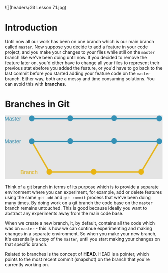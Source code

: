 ![](headers/Git Lesson 7.1.jpg)

# Introduction

Until now all our work has been on one branch which is our main branch called `master`. Now suppose you decide to add a feature in your code project, and you make your changes to your files while still on the `master` branch like we've been doing until now. If you decided to remove the feature later on, you'd either have to change all your files to represent their previous stat ebefore you added the feature, or you'd have to go back to the last commit before you started adding your feature code on the `master` branch. Either way, both are a messy and time consuming solutions. You can avoid this with **branches**.

# Branches in Git

![](img/7-1_branch.png)

Think of a git branch in terms of its purpose which is to provide a separate environment where you can experiment, for example, add or delete features using the same `git add` and `git commit` process that we've been doing many times. By doing work on a git branch the code base on the `master` branch remains untouched. This is good because ideally you want to abstract any experiments away from the main code base.

When we create a new branch, it, by default, contains all the code which was on `master` - this is how we can continue experimenting and making changes in a separate environment. So when you make your new branch, it's essentially a copy of the `master`, until you start making your changes on that specific branch.

Related to branches is the concept of **HEAD**. HEAD is a pointer, which points to the most recent commit (snapshot) on the branch that you're currently working on.
